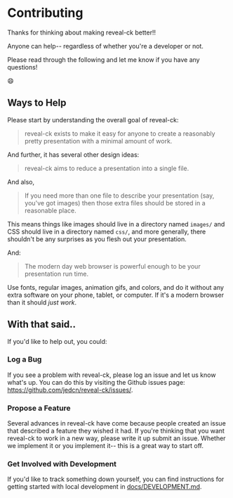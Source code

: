 # Contributing

Thanks for thinking about making reveal-ck better!!

Anyone can help-- regardless of whether you're a developer or not.

Please read through the following and let me know if you have any
questions!

:smile:

## Ways to Help

Please start by understanding the overall goal of reveal-ck:

> reveal-ck exists to make it easy for anyone to create a reasonably
> pretty presentation with a minimal amount of work.

And further, it has several other design ideas:

> reveal-ck aims to reduce a presentation into a single file.

And also,

> If you need more than one file to describe your presentation (say,
> you've got images) then those extra files should be stored in a
> reasonable place.

This means things like images should live in a directory named
`images/` and CSS should live in a directory named `css/`, and more
generally, there shouldn't be any surprises as you flesh out your
presentation.

And:

> The modern day web browser is powerful enough to be your
> presentation run time.

Use fonts, regular images, animation gifs, and colors, and do it
without any extra software on your phone, tablet, or computer. If it's
a modern browser than it should *just work*.

## With that said..

If you'd like to help out, you could:

### Log a Bug

If you see a problem with reveal-ck, please log an issue and let us
know what's up. You can do this by visiting the Github issues page:
https://github.com/jedcn/reveal-ck/issues/.

### Propose a Feature

Several advances in reveal-ck have come because people created an
issue that described a feature they wished it had. If you're thinking
that you want reveal-ck to work in a new way, please write it up
submit an issue. Whether we implement it or you implement it-- this is
a great way to start off.

### Get Involved with Development

If you'd like to track something down yourself, you can find
instructions for getting started with local development in
[docs/DEVELOPMENT.md](docs/DEVELOPMENT.md).
